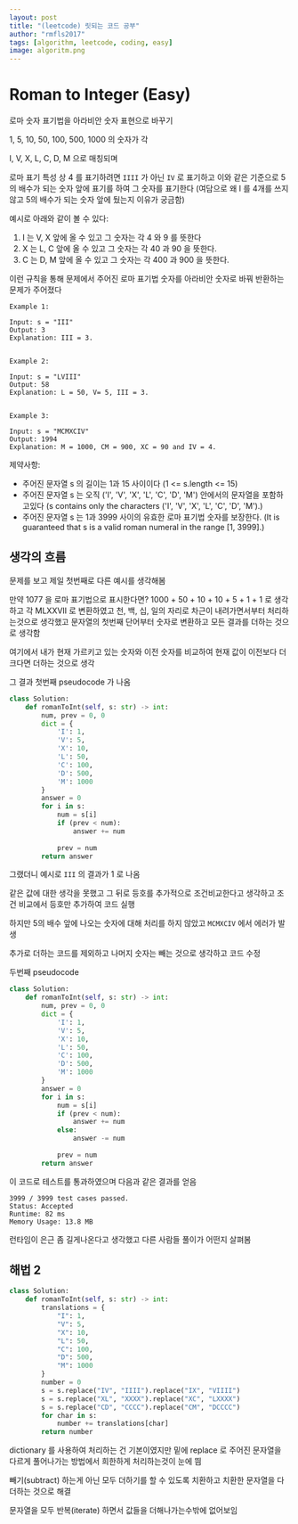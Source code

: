 ```yaml
---
layout: post
title: "(leetcode) 릿되는 코드 공부"
author: "rmfls2017"
tags: [algorithm, leetcode, coding, easy]
image: algoritm.png
---
```


# Roman to Integer (Easy)

로마 숫자 표기법을 아라비안 숫자 표현으로 바꾸기

1, 5, 10, 50, 100, 500, 1000 의 숫자가 각

I, V, X, L, C, D, M 으로 매칭되며

로마 표기 특성 상 4 를 표기하려면 `IIII` 가 아닌 `IV` 로 표기하고 이와 같은 기준으로 5의 배수가 되는 숫자 앞에 표기를 하여 그 숫자를 표기한다 (여담으로 왜 I 를 4개를 쓰지않고 5의 배수가 되는 숫자 앞에 뒀는지 이유가 궁금함)

예시로 아래와 같이 볼 수 있다:

1. I 는 V, X 앞에 올 수 있고 그 숫자는 각 4 와 9 를 뜻한다
2. X 는 L, C 앞에 올 수 있고 그 숫자는 각 40 과 90 을 뜻한다.
3. C 는 D, M 앞에 올 수 있고 그 숫자는 각 400 과 900 을 뜻한다.

이런 규칙을 통해 문제에서 주어진 로마 표기법 숫자를 아라비안 숫자로 바꿔 반환하는 문제가 주어졌다

```
Example 1:

Input: s = "III"
Output: 3
Explanation: III = 3.


Example 2:

Input: s = "LVIII"
Output: 58
Explanation: L = 50, V= 5, III = 3.


Example 3:

Input: s = "MCMXCIV"
Output: 1994
Explanation: M = 1000, CM = 900, XC = 90 and IV = 4.
```


제약사항:

* 주어진 문자열 s 의 길이는 1과 15 사이이다 (1 <= s.length <= 15)
* 주어진 문자열 s 는 오직 ('I', 'V', 'X', 'L', 'C', 'D', 'M') 안에서의 문자열을 포함하고있다 (s contains only the characters ('I', 'V', 'X', 'L', 'C', 'D', 'M').)
* 주어진 문자열 s 는 1과 3999 사이의 유효한 로마 표기법 숫자를 보장한다. (It is guaranteed that s is a valid roman numeral in the range [1, 3999].)

## 생각의 흐름

문제를 보고 제일 첫번째로 다른 예시를 생각해봄

만약 1077 을 로마 표기법으로 표시한다면? 1000 + 50 + 10 + 10 + 5 + 1 + 1 로 생각하고 각 MLXXVII 로 변환하였고 천, 백, 십, 일의 자리로 차근이 내려가면서부터 처리하는것으로 생각했고 문자열의 첫번째 단어부터 숫자로 변환하고 모든 결과를 더하는 것으로 생각함

여기에서 내가 현재 가르키고 있는 숫자와 이전 숫자를 비교하여 현재 값이 이전보다 더 크다면 더하는 것으로 생각

그 결과 첫번째 pseudocode 가 나옴

```python
class Solution:
    def romanToInt(self, s: str) -> int:
        num, prev = 0, 0
        dict = {
            'I': 1,
            'V': 5,
            'X': 10,
            'L': 50,
            'C': 100,
            'D': 500,
            'M': 1000
        }
        answer = 0
        for i in s:
            num = s[i]
            if (prev < num):
                answer += num
            
            prev = num
        return answer
```

그랬더니 예시로 `III` 의 결과가 1 로 나옴

같은 값에 대한 생각을 못했고 그 뒤로 등호를 추가적으로 조건비교한다고 생각하고 조건 비교에서 등호만 추가하여 코드 실행

하지만 5의 배수 앞에 나오는 숫자에 대해 처리를 하지 않았고 `MCMXCIV` 에서 에러가 발생

추가로 더하는 코드를 제외하고 나머지 숫자는 빼는 것으로 생각하고 코드 수정

두번째 pseudocode

```python
class Solution:
    def romanToInt(self, s: str) -> int:
        num, prev = 0, 0
        dict = {
            'I': 1,
            'V': 5,
            'X': 10,
            'L': 50,
            'C': 100,
            'D': 500,
            'M': 1000
        }
        answer = 0
        for i in s:
            num = s[i]
            if (prev < num):
                answer += num
            else:
                answer -= num
            
            prev = num
        return answer
```

이 코드로 테스트를 통과하였으며 다음과 같은 결과를 얻음

```
3999 / 3999 test cases passed.
Status: Accepted
Runtime: 82 ms
Memory Usage: 13.8 MB
```

런타임이 은근 좀 길게나온다고 생각했고 다른 사람들 풀이가 어떤지 살펴봄

## 해법 2

```python
class Solution:
    def romanToInt(self, s: str) -> int:
        translations = {
            "I": 1,
            "V": 5,
            "X": 10,
            "L": 50,
            "C": 100,
            "D": 500,
            "M": 1000
        }
        number = 0
        s = s.replace("IV", "IIII").replace("IX", "VIIII")
        s = s.replace("XL", "XXXX").replace("XC", "LXXXX")
        s = s.replace("CD", "CCCC").replace("CM", "DCCCC")
        for char in s:
            number += translations[char]
        return number
```

dictionary 를 사용하여 처리하는 건 기본이였지만 밑에 replace 로 주어진 문자열을 다르게 풀어나가는 방법에서 희한하게 처리하는것이 눈에 띔

빼기(subtract) 하는게 아닌 모두 더하기를 할 수 있도록 치환하고 치환한 문자열을 다 더하는 것으로 해결

문자열을 모두 반복(iterate) 하면서 값들을 더해나가는수밖에 없어보임

